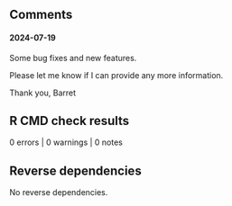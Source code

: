 ## Comments

#### 2024-07-19

Some bug fixes and new features.

Please let me know if I can provide any more information.

Thank you,
Barret


## R CMD check results

0 errors | 0 warnings | 0 notes

## Reverse dependencies

No reverse dependencies.
